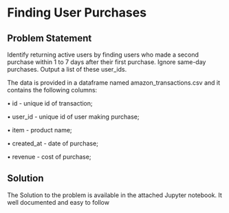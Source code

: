 # Finding User Purchases
## Problem Statement 
Identify returning active users by finding users who made a second purchase within 1 to 7 days after their first purchase. Ignore same-day purchases. Output a list of these user_ids.

The data is provided in a dataframe named amazon_transactions.csv and it contains the following columns:

• id - unique id of transaction;

• user_id - unique id of user making purchase;

• item - product name;

• created_at - date of purchase;

• revenue - cost of purchase;

## Solution
The Solution to the problem is available in the attached Jupyter notebook. It well documented and easy to follow
